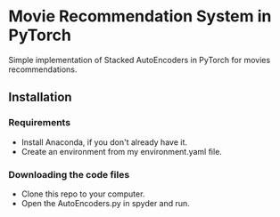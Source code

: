 # Movie Recommendation System in PyTorch

Simple implementation of Stacked AutoEncoders in PyTorch for movies recommendations.

## Installation
### Requirements
* Install Anaconda, if you don't already have it. 
* Create an environment from my environment.yaml file.

### Downloading the code files
* Clone this repo to your computer.
* Open the AutoEncoders.py in spyder and run.